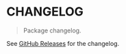 # CHANGELOG

> Package changelog.

See [GitHub Releases](https://github.com/stdlib-js/strided-base-ternary/releases) for the changelog.